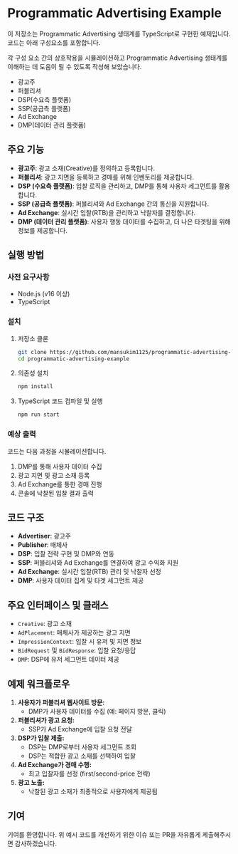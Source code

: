 # Programmatic Advertising Example

이 저장소는 Programmatic Advertising 생태계를 TypeScript로 구현한 예제입니다. 코드는 아래 구성요소를 포함합니다.

각 구성 요소 간의 상호작용을 시뮬레이션하고 Programmatic Advertising 생태계를 이해하는 데 도움이 될 수 있도록 작성해 보았습니다.

- 광고주
- 퍼블리셔
- DSP(수요측 플랫폼)
- SSP(공급측 플랫폼)
- Ad Exchange
- DMP(데이터 관리 플랫폼)

## 주요 기능

- **광고주**: 광고 소재(Creative)를 정의하고 등록합니다.
- **퍼블리셔**: 광고 지면을 등록하고 경매를 위해 인벤토리를 제공합니다.
- **DSP (수요측 플랫폼)**: 입찰 로직을 관리하고, DMP를 통해 사용자 세그먼트를 활용합니다.
- **SSP (공급측 플랫폼)**: 퍼블리셔와 Ad Exchange 간의 통신을 지원합니다.
- **Ad Exchange**: 실시간 입찰(RTB)을 관리하고 낙찰자를 결정합니다.
- **DMP (데이터 관리 플랫폼)**: 사용자 행동 데이터를 수집하고, 더 나은 타겟팅을 위해 정보를 제공합니다.

## 실행 방법

### 사전 요구사항

- Node.js (v16 이상)
- TypeScript

### 설치

1. 저장소 클론
   ```bash
   git clone https://github.com/mansukim1125/programmatic-advertising-example.git
   cd programmatic-advertising-example
   ```

2. 의존성 설치
   ```bash
   npm install
   ```

3. TypeScript 코드 컴파일 및 실행
   ```bash
   npm run start
   ```

### 예상 출력

코드는 다음 과정을 시뮬레이션합니다.

1. DMP를 통해 사용자 데이터 수집
2. 광고 지면 및 광고 소재 등록
3. Ad Exchange를 통한 경매 진행
4. 콘솔에 낙찰된 입찰 결과 출력

## 코드 구조

- **Advertiser**: 광고주
- **Publisher**: 매체사
- **DSP**: 입찰 전략 구현 및 DMP와 연동
- **SSP**: 퍼블리셔와 Ad Exchange를 연결하여 광고 수익화 지원
- **Ad Exchange**: 실시간 입찰(RTB) 관리 및 낙찰자 선정
- **DMP**: 사용자 데이터 집계 및 타겟 세그먼트 제공

## 주요 인터페이스 및 클래스

- `Creative`: 광고 소재
- `AdPlacement`: 매체사가 제공하는 광고 지면
- `ImpressionContext`: 입찰 시 유저 및 지면 정보
- `BidRequest` 및 `BidResponse`: 입찰 요청/응답
- `DMP`: DSP에 유저 세그먼트 데이터 제공

## 예제 워크플로우

1. **사용자가 퍼블리셔 웹사이트 방문:**
    - DMP가 사용자 데이터를 수집 (예: 페이지 방문, 클릭)
2. **퍼블리셔가 광고 요청:**
    - SSP가 Ad Exchange에 입찰 요청 전달
3. **DSP가 입찰 제출:**
    - DSP는 DMP로부터 사용자 세그먼트 조회
    - DSP는 적합한 광고 소재를 선택하여 입찰
4. **Ad Exchange가 경매 수행:**
    - 최고 입찰자를 선정 (first/second-price 전략)
5. **광고 노출:**
    - 낙찰된 광고 소재가 최종적으로 사용자에게 제공됨

## 기여

기여를 환영합니다. 위 예시 코드를 개선하기 위한 이슈 또는 PR을 자유롭게 제출해주시면 감사하겠습니다.
